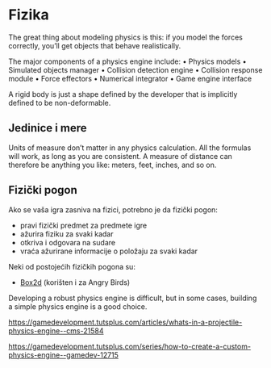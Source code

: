 # Fizika

The great thing about modeling physics is this: if you model the forces correctly, you’ll get objects that behave realistically.

The major components of a physics engine include:
• Physics models
• Simulated objects manager
• Collision detection engine
• Collision response module
• Force effectors
• Numerical integrator
• Game engine interface

A rigid body is just a shape defined by the developer that is implicitly defined to be non-deformable.

## Jedinice i mere

Units of measure don’t matter in any physics calculation. All the formulas will work, as long as you are consistent. A measure of distance can therefore be anything you like: meters, feet, inches, and so on.

## Fizički pogon

Ako se vaša igra zasniva na fizici, potrebno je da fizički pogon:
* pravi fizički predmet za predmete igre
* ažurira fiziku za svaki kadar
* otkriva i odgovara na sudare
* vraća ažurirane informacije o položaju za svaki kadar

Neki od postojećih fizičkih pogona su:
* [Box2d](http://www.box2dflash.org/docs/2.0.2/manual) (korišten i za Angry Birds)

Developing a robust physics engine is difficult, but in some cases, building a simple physics engine is a good choice.

https://gamedevelopment.tutsplus.com/articles/whats-in-a-projectile-physics-engine--cms-21584

https://gamedevelopment.tutsplus.com/series/how-to-create-a-custom-physics-engine--gamedev-12715
